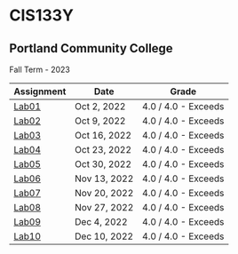 # CIS133Y



## Portland Community College 
Fall Term - 2023

| Assignment    | Date         | Grade                |
| ------------- | ------------ | -------------------- |
| [Lab01](./lab_1/) | Oct 2, 2022  | 4.0 / 4.0 - Exceeds  |
| [Lab02](./Lab02/) | Oct 9, 2022  | 4.0 / 4.0 - Exceeds  |
| [Lab03](./Lab03/) | Oct 16, 2022 | 4.0 / 4.0 - Exceeds  |
| [Lab04](./Lab04/) | Oct 23, 2022 | 4.0 / 4.0 - Exceeds  |
| [Lab05](./Lab05/) | Oct 30, 2022 | 4.0 / 4.0 - Exceeds  |
| [Lab06](./Lab06/) | Nov 13, 2022 | 4.0 / 4.0 - Exceeds  |
| [Lab07](./Lab07)  | Nov 20, 2022 | 4.0 / 4.0 - Exceeds  |
| [Lab08](./Lab08)  | Nov 27, 2022 | 4.0 / 4.0 - Exceeds |
| [Lab09](./Lab09)  | Dec 4, 2022  | 4.0 / 4.0 - Exceeds  |
| [Lab10](./Lab10)  | Dec 10, 2022  | 4.0 / 4.0 - Exceeds  |
